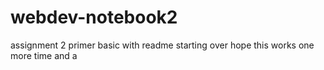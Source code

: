 # webdev-notebook2
assignment 2 primer basic with readme starting over
hope this works
one more time 
and
a
